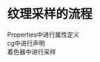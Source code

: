 <!-- 码云挂件,在码云、Typora下style无效 -->
<div style="position: absolute; right: 0 ;top: 0; opacity: 70%;">

</div>

# 纹理采样的流程

Properties中进行属性定义  
cg中进行声明  
着色器中进行采样